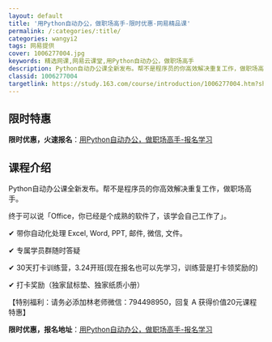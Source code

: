```yaml
---
layout: default
title: '用Python自动办公，做职场高手-限时优惠-网易精品课'
permalink: /:categories/:title/
categories: wangyi2
tags: 网易提供
cover: 1006277004.jpg
keywords: 精选网课,网易云课堂,用Python自动办公，做职场高手
description: Python自动办公课全新发布。帮不是程序员的你高效解决重复工作，做职场高手。终于可以说「Office，你已经是个成熟的
classid: 1006277004
targetlink: https://study.163.com/course/introduction/1006277004.htm?share=1&shareId=1025206652&utm_campaign=share&utm_medium=iphoneShare&utm_source=&utm_u=1025206652
---
```


## 限时特惠

**限时优惠，火速报名**：[用Python自动办公，做职场高手-报名学习](https://study.163.com/course/introduction/1006277004.htm?share=1&shareId=1025206652&utm_campaign=share&utm_medium=iphoneShare&utm_source=&utm_u=1025206652)

## 课程介绍

Python自动办公课全新发布。帮不是程序员的你高效解决重复工作，做职场高手。

终于可以说「Office，你已经是个成熟的软件了，该学会自己工作了」。

✔︎ 带你自动化处理 Excel, Word, PPT, 邮件, 微信, 文件。

✔︎ 专属学员群随时答疑

✔︎ 30天打卡训练营，3.24开班(现在报名也可以先学习，训练营是打卡领奖励的)

✔︎ 打卡奖励（独家鼠标垫、独家纸质小册）



【特别福利：请务必添加林老师微信：794498950，回复 A 获得价值20元课程特惠】

**限时优惠，报名地址**：[用Python自动办公，做职场高手-报名学习](https://study.163.com/course/introduction/1006277004.htm?share=1&shareId=1025206652&utm_campaign=share&utm_medium=iphoneShare&utm_source=&utm_u=1025206652)

